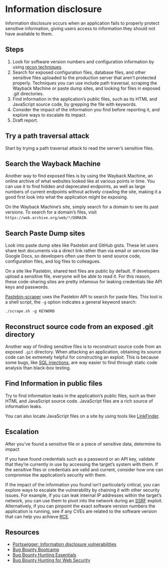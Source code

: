 # Information disclosure

Information disclosure occurs when an application fails to properly protect sensitive information, giving users access to information they should not have available to them.

## Steps

1. Look for software version numbers and configuration information by using [recon techniques](../recon/README.md).
2. Search for exposed configuration files, database files, and other sensitive files uploaded to the production server that aren’t protected properly. Techniques you can use include path traversal, scraping the Wayback Machine or paste dump sites, and looking for files in exposed .git directories.
3. Find information in the application’s public files, such as its HTML and JavaScript source code, by grepping the file with keywords.
4. Consider the impact of the information you find before reporting it, and explore ways to escalate its impact.
5. Draft report.

## Try a path traversal attack

Start by trying a path traversal attack to read the server’s sensitive files.

## Search the Wayback Machine

Another way to find exposed files is by using the Wayback Machine, an online archive of what websites looked like at various points in time. You can use it to find hidden and deprecated endpoints, as well as large numbers of current endpoints without actively crawling the site, making it a good first look into what the application might be exposing.

On the Wayback Machine’s site, simply search for a domain to see its past versions. To search for a domain’s files, visit `https://web.archive.org/web/*/DOMAIN`.

## Search Paste Dump sites

Look into paste dump sites like Pastebin and GitHub gists. These let users share text documents via a direct link rather than via email or services like Google Docs, so developers often use them to send source code, configuration files, and log files to colleagues. 

On a site like Pastebin, shared text files are public by default. If developers upload a sensitive file, everyone will be able to read it. For this reason, these code-sharing sites are pretty infamous for leaking credentials like API keys and passwords.

[Pastebin-scraper](https://github.com/streaak/pastebin-scraper/) uses the Pastebin API to search for paste files. This tool is a shell script, the `-g` option indicates a general keyword search:

    ./scrape.sh -g KEYWORD

## Reconstruct source code from an exposed .git directory

Another way of finding sensitive files is to reconstruct source code from an exposed `.git` directory. When attacking an application, obtaining its source code can be extremely helpful for constructing an exploit. This is because some bugs, like [SQL injections](sql.md), are way easier to find through static code analysis than black-box testing.

## Find Information in public files

Try to find information leaks in the application’s public files, such as their HTML and JavaScript source code. JavaScript files are a rich source of information leaks.

You can also locate JavaScript files on a site by using tools like [LinkFinder](https://github.com/GerbenJavado/LinkFinder/).

## Escalation

After you’ve found a sensitive file or a piece of sensitive data, determine its impact

If you have found credentials such as a password or an API key, validate that they’re currently in use by accessing the target’s system with them. If the sensitive files or credentials are valid and current, consider how one can compromise the application’s security with them.

If the impact of the information you found isn’t particularly critical, you can explore ways to escalate the vulnerability by chaining it with other security issues. For example, if you can leak internal IP addresses within the target’s network, you can use them to pivot into the network during an [SSRF](ssrf.md) exploit. Alternatively, if you can pinpoint the exact software version numbers the application is running, see if any CVEs are related to the software version that can help you achieve [RCE](rce.md).

## Resources

* [Portswigger: Information disclosure vulnerabilities](https://portswigger.net/web-security/information-disclosure)
* [Bug Bounty Bootcamp](https://nostarch.com/bug-bounty-bootcamp)
* [Bug Bounty Hunting Essentials](https://www.packtpub.com/product/bug-bounty-hunting-essentials/9781788626897)
* [Bug Bounty Hunting for Web Security](https://link.springer.com/book/10.1007/978-1-4842-5391-5)


